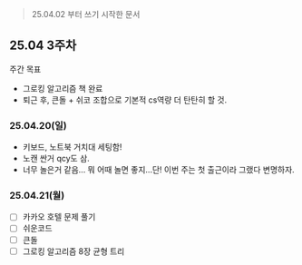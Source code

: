> 25.04.02 부터 쓰기 시작한 문서

## 25.04 3주차
주간 목표
- 그로킹 알고리즘 책 완료
- 퇴근 후, 큰돌 + 쉬코 조합으로 기본적 cs역량 더 탄탄히 할 것.

### 25.04.20(일)
- 키보드, 노트북 거치대 세팅함!
- 노캔 싼거 qcy도 삼.
- 너무 놀은거 같음... 뭐 어때 놀면 좋지...단! 이번 주는 첫 출근이라 그랬다 변명하자.

### 25.04.21(월)
- [ ] 카카오 호텔 문제 풀기
- [ ] 쉬운코드
- [ ] 큰돌
- [ ] 그로킹 알고리즘 8장 균형 트리